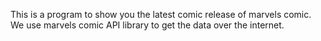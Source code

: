 This is a program to show you the latest comic release of marvels comic. We use marvels comic API library to get the data over the internet.
